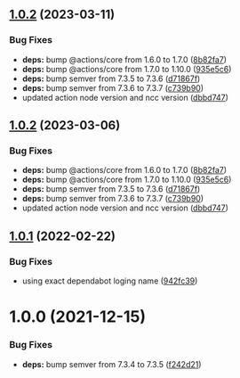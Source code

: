 ## [1.0.2](https://github.com/mitto98/dependabot-automerge-action/compare/v1.0.1...v1.0.2) (2023-03-11)


### Bug Fixes

* **deps:** bump @actions/core from 1.6.0 to 1.7.0 ([8b82fa7](https://github.com/mitto98/dependabot-automerge-action/commit/8b82fa7116ef827c486cee0b0e648febedf7eb20))
* **deps:** bump @actions/core from 1.7.0 to 1.10.0 ([935e5c6](https://github.com/mitto98/dependabot-automerge-action/commit/935e5c68b7b2f7ede9c8e1e2fee0e759bf8da024))
* **deps:** bump semver from 7.3.5 to 7.3.6 ([d71867f](https://github.com/mitto98/dependabot-automerge-action/commit/d71867faa7b1d41d9a5e863563a1bba82a0667ad))
* **deps:** bump semver from 7.3.6 to 7.3.7 ([c739b90](https://github.com/mitto98/dependabot-automerge-action/commit/c739b90c6c44321d728e35cc3426e1636cff84fe))
* updated action node version and ncc version ([dbbd747](https://github.com/mitto98/dependabot-automerge-action/commit/dbbd747ed28684fe987156a7aa57f192ac87a762))

## [1.0.2](https://github.com/mitto98/dependabot-automerge-action/compare/v1.0.1...v1.0.2) (2023-03-06)


### Bug Fixes

* **deps:** bump @actions/core from 1.6.0 to 1.7.0 ([8b82fa7](https://github.com/mitto98/dependabot-automerge-action/commit/8b82fa7116ef827c486cee0b0e648febedf7eb20))
* **deps:** bump @actions/core from 1.7.0 to 1.10.0 ([935e5c6](https://github.com/mitto98/dependabot-automerge-action/commit/935e5c68b7b2f7ede9c8e1e2fee0e759bf8da024))
* **deps:** bump semver from 7.3.5 to 7.3.6 ([d71867f](https://github.com/mitto98/dependabot-automerge-action/commit/d71867faa7b1d41d9a5e863563a1bba82a0667ad))
* **deps:** bump semver from 7.3.6 to 7.3.7 ([c739b90](https://github.com/mitto98/dependabot-automerge-action/commit/c739b90c6c44321d728e35cc3426e1636cff84fe))
* updated action node version and ncc version ([dbbd747](https://github.com/mitto98/dependabot-automerge-action/commit/dbbd747ed28684fe987156a7aa57f192ac87a762))

## [1.0.1](https://github.com/mitto98/dependabot-automerge-action/compare/v1.0.0...v1.0.1) (2022-02-22)


### Bug Fixes

* using exact dependabot loging name ([942fc39](https://github.com/mitto98/dependabot-automerge-action/commit/942fc3945e39043bf02aef3fafc5205bcfca4eeb))

# 1.0.0 (2021-12-15)


### Bug Fixes

* **deps:** bump semver from 7.3.4 to 7.3.5 ([f242d21](https://github.com/mitto98/dependabot-automerge-action/commit/f242d2193fb6f5ead59d8c76b02928e361da867b))
